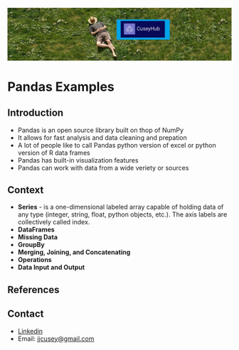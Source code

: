 

![CuseyHub](https://github.com/cusey/ImageForWiki/blob/master/Logos/CuseyHub_Banner_Small.jpg)    
# Pandas Examples    

## Introduction     
* Pandas is an open source library built on thop of NumPy  
* It allows for fast analysis and data cleaning and prepation  
* A lot of people like to call Pandas python version of excel or python version of R data frames   
* Pandas has built-in visualization features  
* Pandas can work with data from a wide veriety or sources  

## Context
* **Series** - is a one-dimensional labeled array capable of holding data of any type (integer, string, float, python objects, etc.). The axis labels are collectively called index.
* **DataFrames**
* **Missing Data**
* **GroupBy**
* **Merging, Joining, and Concatenating**
* **Operations**
* **Data Input and Output**

## References      

## Contact      
* [Linkedin](https://www.linkedin.com/in/john-cusey-06b7184/)    
* Email: jjcusey@gmail.com  
